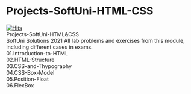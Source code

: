 # Projects-SoftUni-HTML-CSS
[![Hits](https://hits.seeyoufarm.com/api/count/incr/badge.svg?url=https%3A%2F%2Fgithub.com%2Fvebili%2FProjects-SoftUni-HTML-CSS&count_bg=%2379C83D&title_bg=%23555555&icon=github.svg&icon_color=%23E7E7E7&title=Visitor+hits&edge_flat=false)](https://hits.seeyoufarm.com)<br>
Projects-SoftUni-HTML&amp;CSS<br>
SoftUni Solutions 2021 All lab problems and exercises from this module, including different cases in exams.<br>
01.Introduction-to-HTML<br>
02.HTML-Structure<br>
03.CSS-and-Thypography<br>
04.CSS-Box-Model<br>
05.Position-Float<br>
06.FlexBox<br>
<br>
